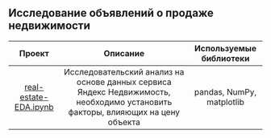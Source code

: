 ## Исследование объявлений о продаже недвижимости


| Проект                       | Описание          | Используемые библиотеки                  |
|:---------------------------: |:---------------------------:  |:---------------------------:|
| [real-estate-EDA.ipynb](https://github.com/xenia-gontar/data-analysis-projects/blob/main/real-estate-EDA.ipynb) | Исследовательский анализ на основе данных сервиса Яндекс Недвижимость, необходимо установить факторы, влияющих на цену объекта | pandas, NumPy, matplotlib 

